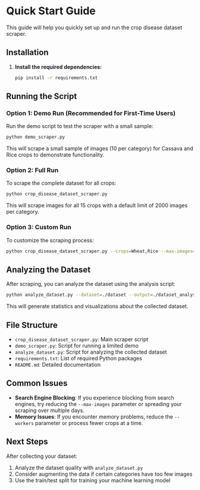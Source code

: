 # Quick Start Guide

This guide will help you quickly set up and run the crop disease dataset scraper.

## Installation

1. **Install the required dependencies:**

   ```bash
   pip install -r requirements.txt
   ```

## Running the Script

### Option 1: Demo Run (Recommended for First-Time Users)

Run the demo script to test the scraper with a small sample:

```bash
python demo_scraper.py
```

This will scrape a small sample of images (10 per category) for Cassava and Rice crops to demonstrate functionality.

### Option 2: Full Run

To scrape the complete dataset for all crops:

```bash
python crop_disease_dataset_scraper.py
```

This will scrape images for all 15 crops with a default limit of 2000 images per category.

### Option 3: Custom Run

To customize the scraping process:

```bash
python crop_disease_dataset_scraper.py --crops=Wheat,Rice --max-images=500 --workers=8
```

## Analyzing the Dataset

After scraping, you can analyze the dataset using the analysis script:

```bash
python analyze_dataset.py --dataset=./dataset --output=./dataset_analysis
```

This will generate statistics and visualizations about the collected dataset.

## File Structure

- `crop_disease_dataset_scraper.py`: Main scraper script
- `demo_scraper.py`: Script for running a limited demo
- `analyze_dataset.py`: Script for analyzing the collected dataset
- `requirements.txt`: List of required Python packages
- `README.md`: Detailed documentation

## Common Issues

- **Search Engine Blocking**: If you experience blocking from search engines, try reducing the `--max-images` parameter or spreading your scraping over multiple days.
- **Memory Issues**: If you encounter memory problems, reduce the `--workers` parameter or process fewer crops at a time.

## Next Steps

After collecting your dataset:

1. Analyze the dataset quality with `analyze_dataset.py`
2. Consider augmenting the data if certain categories have too few images
3. Use the train/test split for training your machine learning model
